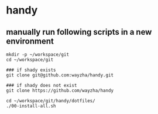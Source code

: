 # handy

## manually run following scripts in a new environment
```shell
mkdir -p ~/workspace/git
cd ~/workspace/git

### if shady exists
git clone git@github.com:wayzha/handy.git

### if shady does not exist
git clone https://github.com/wayzha/handy
```
```shell
cd ~/workspace/git/handy/dotfiles/
./00-install-all.sh
```
